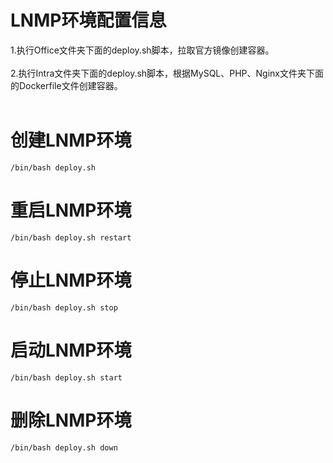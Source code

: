 # LNMP环境配置信息
1.执行Office文件夹下面的deploy.sh脚本，拉取官方镜像创建容器。<br /><br />
2.执行Intra文件夹下面的deploy.sh脚本，根据MySQL、PHP、Nginx文件夹下面的Dockerfile文件创建容器。<br /><br />
# 创建LNMP环境<br />
```
/bin/bash deploy.sh
```
# 重启LNMP环境<br />
```
/bin/bash deploy.sh restart
```
# 停止LNMP环境<br />
```
/bin/bash deploy.sh stop
```
# 启动LNMP环境<br />
```
/bin/bash deploy.sh start
```
# 删除LNMP环境<br />
```
/bin/bash deploy.sh down
```
